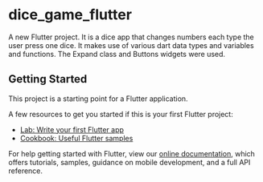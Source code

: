 # dice_game_flutter

A new Flutter project.
It is a dice app that changes numbers each type the user press one dice. 
It makes use of various dart data types and variables and functions. The Expand class and Buttons widgets were used.
## Getting Started

This project is a starting point for a Flutter application.

A few resources to get you started if this is your first Flutter project:

- [Lab: Write your first Flutter app](https://flutter.dev/docs/get-started/codelab)
- [Cookbook: Useful Flutter samples](https://flutter.dev/docs/cookbook)

For help getting started with Flutter, view our
[online documentation](https://flutter.dev/docs), which offers tutorials,
samples, guidance on mobile development, and a full API reference.
